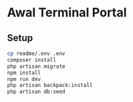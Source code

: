 # Awal Terminal Portal

## Setup
```bash
cp readme/.env .env
composer install
php artisan migrate
npm install
npm run dev
php artisan backpack:install
php artisan db:seed
```
